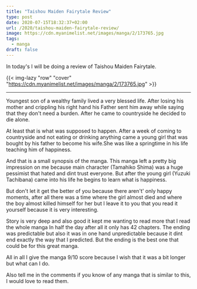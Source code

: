 ```yaml
---
title: "Taishou Maiden Fairytale Review"
type: post
date: 2020-07-15T18:32:37+02:00
url: /2020/taishou-maiden-fairytale-review/
image: https://cdn.myanimelist.net/images/manga/2/173765.jpg
tags:
  - manga
draft: false
---
```


In today's I will be doing a review of Taishou Maiden Fairytale.

<!--more-->

{{< img-lazy "row" "cover" "https://cdn.myanimelist.net/images/manga/2/173765.jpg" >}}

---

Youngest son of a wealthy family lived a very blessed life. After losing his mother and crippling his right hand his Father sent him away while saying that they don't need a burden. After he came to countryside he decided to die alone.

At least that is what was supposed to happen. After a week of coming to countryside and not eating or drinking anything came a young girl that was bought by his father to become his wife.She was like a springtime in his life teaching him of happiness.

And that is a small synopsis of the manga. This manga left a pretty big impression on me because main character (Tamahiko Shima) was a huge pessimist that hated and dint trust everyone. But after the young girl (Yuzuki Tachibana) came into his life he begins to learn what is happiness.

But don't let it get the better of you because there aren't' only happy moments, after all there was a time where the girl almost died and where the boy almost killed himself for her but I leave it to you that you read it yourself because it is very interesting.

Story is very deep and also good it kept me wanting to read more that I read the whole manga In half the day after all it only has 42 chapters. The ending was predictable but also it was in one hand unpredictable because it dint end exactly the way that I predicted. But the ending is the best one that could be for this great manga.

All in all I give the manga 9/10 score because I wish that it was a bit longer but what can I do.

Also tell me in the comments if you know of any manga that is similar to this, I would love to read them.
